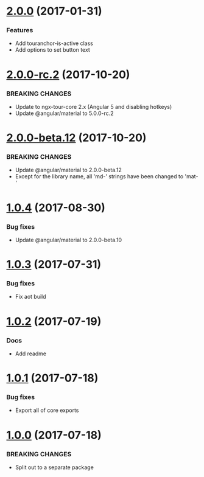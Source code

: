 <a name="2.0.0"></a>
# [2.0.0](https://github.com/isaacplmann/ngx-tour) (2017-01-31)


### Features

* Add touranchor-is-active class
* Add options to set button text


<a name="2.0.0-rc.2"></a>
# [2.0.0-rc.2](https://github.com/isaacplmann/ngx-tour) (2017-10-20)


### BREAKING CHANGES

* Update to ngx-tour-core 2.x (Angular 5 and disabling hotkeys)
* Update @angular/material to 5.0.0-rc.2


<a name="2.0.0-beta.12"></a>
# [2.0.0-beta.12](https://github.com/isaacplmann/ngx-tour) (2017-10-20)


### BREAKING CHANGES

* Update @angular/material to 2.0.0-beta.12
* Except for the library name, all 'md-' strings have been changed to 'mat-'


<a name="1.0.4"></a>
# [1.0.4](https://github.com/isaacplmann/ngx-tour) (2017-08-30)


### Bug fixes

* Update @angular/material to 2.0.0-beta.10


<a name="1.0.3"></a>
# [1.0.3](https://github.com/isaacplmann/ngx-tour) (2017-07-31)


### Bug fixes

* Fix aot build


<a name="1.0.2"></a>
# [1.0.2](https://github.com/isaacplmann/ngx-tour) (2017-07-19)


### Docs

* Add readme


<a name="1.0.1"></a>
# [1.0.1](https://github.com/isaacplmann/ngx-tour) (2017-07-18)


### Bug fixes

* Export all of core exports


<a name="1.0.0"></a>
# [1.0.0](https://github.com/isaacplmann/ngx-tour) (2017-07-18)


### BREAKING CHANGES

* Split out to a separate package


